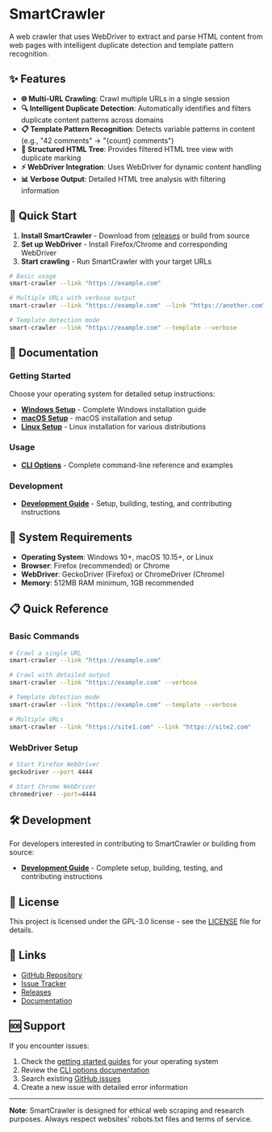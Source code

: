 # SmartCrawler

A web crawler that uses WebDriver to extract and parse HTML content from web pages with intelligent duplicate detection and template pattern recognition.

## ✨ Features

- **🌐 Multi-URL Crawling**: Crawl multiple URLs in a single session
- **🔍 Intelligent Duplicate Detection**: Automatically identifies and filters duplicate content patterns across domains
- **📋 Template Pattern Recognition**: Detects variable patterns in content (e.g., "42 comments" → "{count} comments")
- **🌳 Structured HTML Tree**: Provides filtered HTML tree view with duplicate marking
- **⚡ WebDriver Integration**: Uses WebDriver for dynamic content handling
- **📊 Verbose Output**: Detailed HTML tree analysis with filtering information

## 🚀 Quick Start

1. **Install SmartCrawler** - Download from [releases](https://github.com/pixlie/SmartCrawler/releases) or build from source
2. **Set up WebDriver** - Install Firefox/Chrome and corresponding WebDriver
3. **Start crawling** - Run SmartCrawler with your target URLs

```bash
# Basic usage
smart-crawler --link "https://example.com"

# Multiple URLs with verbose output
smart-crawler --link "https://example.com" --link "https://another.com" --verbose

# Template detection mode
smart-crawler --link "https://example.com" --template --verbose
```

## 📖 Documentation

### Getting Started

Choose your operating system for detailed setup instructions:

- **[Windows Setup](docs/getting-started-windows.md)** - Complete Windows installation guide
- **[macOS Setup](docs/getting-started-macos.md)** - macOS installation and setup
- **[Linux Setup](docs/getting-started-linux.md)** - Linux installation for various distributions

### Usage

- **[CLI Options](docs/cli-options.md)** - Complete command-line reference and examples

### Development

- **[Development Guide](docs/development.md)** - Setup, building, testing, and contributing instructions

## 🔧 System Requirements

- **Operating System**: Windows 10+, macOS 10.15+, or Linux
- **Browser**: Firefox (recommended) or Chrome
- **WebDriver**: GeckoDriver (Firefox) or ChromeDriver (Chrome)
- **Memory**: 512MB RAM minimum, 1GB recommended

## 📋 Quick Reference

### Basic Commands

```bash
# Crawl a single URL
smart-crawler --link "https://example.com"

# Crawl with detailed output
smart-crawler --link "https://example.com" --verbose

# Template detection mode
smart-crawler --link "https://example.com" --template --verbose

# Multiple URLs
smart-crawler --link "https://site1.com" --link "https://site2.com"
```

### WebDriver Setup

```bash
# Start Firefox WebDriver
geckodriver --port 4444

# Start Chrome WebDriver
chromedriver --port=4444
```

## 🛠️ Development

For developers interested in contributing to SmartCrawler or building from source:

- **[Development Guide](docs/development.md)** - Complete setup, building, testing, and contributing instructions

## 📄 License

This project is licensed under the GPL-3.0 license - see the [LICENSE](LICENSE) file for details.

## 🔗 Links

- [GitHub Repository](https://github.com/pixlie/SmartCrawler)
- [Issue Tracker](https://github.com/pixlie/SmartCrawler/issues)
- [Releases](https://github.com/pixlie/SmartCrawler/releases)
- [Documentation](docs/)

## 🆘 Support

If you encounter issues:

1. Check the [getting started guides](docs/) for your operating system
2. Review the [CLI options documentation](docs/cli-options.md)
3. Search existing [GitHub issues](https://github.com/pixlie/SmartCrawler/issues)
4. Create a new issue with detailed error information

---

**Note**: SmartCrawler is designed for ethical web scraping and research purposes. Always respect websites' robots.txt files and terms of service.
